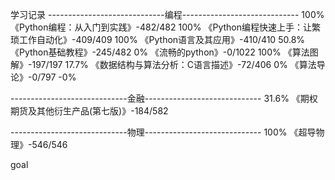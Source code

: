 学习记录
-----------------------------编程-----------------------------
100%  《Python编程：从入门到实践》-482/482 
100%  《Python编程快速上手：让繁琐工作自动化》-409/409 
100%  《Python语言及其应用》-410/410 
50.8% 《Python基础教程》-245/482 
0%    《流畅的python》-0/1022 
100%  《算法图解》-197/197 
17.7% 《数据结构与算法分析：C语言描述》-72/406 
0%    《算法导论》-0/797 -0%

-----------------------------金融-----------------------------
31.6% 《期权期货及其他衍生产品(第七版)》-184/582 

-----------------------------物理-----------------------------
100%  《超导物理》-546/546 


goal